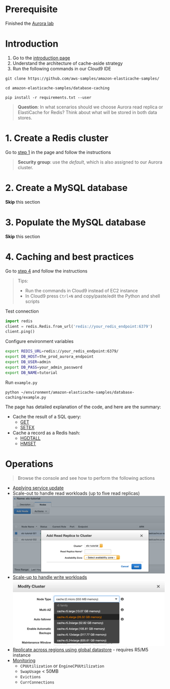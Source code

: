 # Prerequisite

Finished the [Aurora lab](../aurora/)

# Introduction

1. Go to the [introduction page](https://aws.amazon.com/getting-started/hands-on/boosting-mysql-database-performance-with-amazon-elasticache-for-redis/)
2. Understand the architecture of cache-aside strategy
3. Run the following commands in our Cloud9 IDE

```
git clone https://github.com/aws-samples/amazon-elasticache-samples/
```
```
cd amazon-elasticache-samples/database-caching
```
```
pip install -r requirements.txt --user
```

> **Question**: In what scenarios should we choose Aurora read replica or ElastiCache for Redis? Think about what will be stored in both data stores.

# 1. Create a Redis cluster

Go to [step 1](https://aws.amazon.com/getting-started/hands-on/boosting-mysql-database-performance-with-amazon-elasticache-for-redis/1/) in the page and follow the instructions

> **Security group**: use the *default*, which is also assigned to our Aurora cluster.

# 2. Create a MySQL database

**Skip** this section

# 3. Populate the MySQL database

**Skip** this section

# 4. Caching and best practices

Go to [step 4](https://aws.amazon.com/getting-started/hands-on/boosting-mysql-database-performance-with-amazon-elasticache-for-redis/4/) and follow the instructions

> Tips:
> * Run the commands in Cloud9 instead of EC2 instance
> * In Cloud9 press `Ctrl+N` and copy/paste/edit the Python and shell scripts

Test connection
```py
import redis
client = redis.Redis.from_url('redis://your_redis_endpoint:6379')
client.ping()
```

Configure environment variables
```sh
export REDIS_URL=redis://your_redis_endpoint:6379/
export DB_HOST=the_prod_aurora_endpoint
export DB_USER=admin
export DB_PASS=your_admin_password
export DB_NAME=tutorial
```

Run `example.py`
```
python ~/environment/amazon-elasticache-samples/database-caching/example.py
```

The page has detailed explanation of the code, and here are the summary:


* Cache the result of a SQL query:
  * [GET](https://redis.io/commands/get)
  * [SETEX](https://redis.io/commands/setex)
* Cache a record as a Redis hash:
  * [HGDTALL](https://redis.io/commands/hgetall)
  * [HMSET](https://redis.io/commands/hmset)

# Operations

> Browse the console and see how to perform the following actions

* [Applying service update](https://docs.aws.amazon.com/AmazonElastiCache/latest/red-ug/applying-updates.html)
* Scale-out to handle read workloads (up to five read replicas)
![add read replica](images/scale_out.png)
* [Scale-up to handle write workloads](https://docs.aws.amazon.com/AmazonElastiCache/latest/red-ug/Scaling.RedisReplGrps.html)
![change node type](images/scale_up.png)
* [Replicate across regions using global datastore](https://docs.aws.amazon.com/AmazonElastiCache/latest/red-ug/Redis-Global-Datastore.html) - requires R5/M5 instance
* [Monitoring](https://docs.aws.amazon.com/AmazonElastiCache/latest/red-ug/CacheMetrics.WhichShouldIMonitor.html)
  * `CPUUtilization` or `EngineCPUUtilization`
  * `SwapUsage` < 50MB
  * `Evictions`
  * `CurrConnections`
